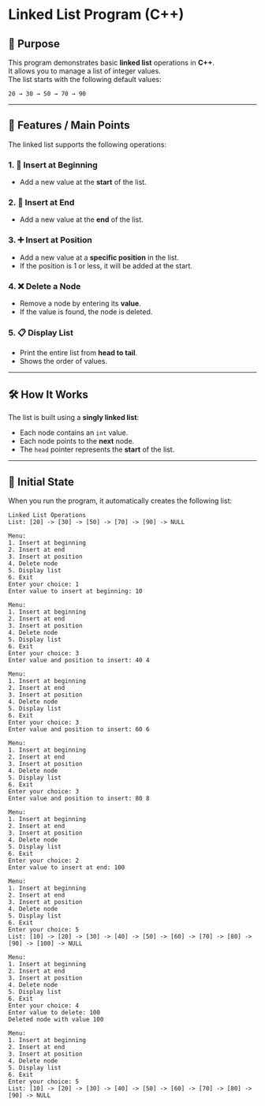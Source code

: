 # Linked List Program (C++)

## 📌 Purpose

This program demonstrates basic **linked list** operations in **C++**.  
It allows you to manage a list of integer values.  
The list starts with the following default values:

```
20 → 30 → 50 → 70 → 90
```

---

## 🎯 Features / Main Points

The linked list supports the following operations:

### 1. 🔼 Insert at Beginning
- Add a new value at the **start** of the list.

### 2. 🔽 Insert at End
- Add a new value at the **end** of the list.

### 3. ➕ Insert at Position
- Add a new value at a **specific position** in the list.
- If the position is 1 or less, it will be added at the start.

### 4. ❌ Delete a Node
- Remove a node by entering its **value**.
- If the value is found, the node is deleted.

### 5. 📋 Display List
- Print the entire list from **head to tail**.
- Shows the order of values.

---

## 🛠 How It Works

The list is built using a **singly linked list**:
- Each node contains an `int` value.
- Each node points to the **next** node.
- The `head` pointer represents the **start** of the list.

---

## 🧪 Initial State

When you run the program, it automatically creates the following list:

```
Linked List Operations
List: [20] -> [30] -> [50] -> [70] -> [90] -> NULL

Menu:
1. Insert at beginning
2. Insert at end
3. Insert at position
4. Delete node
5. Display list
6. Exit
Enter your choice: 1
Enter value to insert at beginning: 10

Menu:
1. Insert at beginning
2. Insert at end
3. Insert at position
4. Delete node
5. Display list
6. Exit
Enter your choice: 3
Enter value and position to insert: 40 4

Menu:
1. Insert at beginning
2. Insert at end
3. Insert at position
4. Delete node
5. Display list
6. Exit
Enter your choice: 3
Enter value and position to insert: 60 6

Menu:
1. Insert at beginning
2. Insert at end
3. Insert at position
4. Delete node
5. Display list
6. Exit
Enter your choice: 3
Enter value and position to insert: 80 8

Menu:
1. Insert at beginning
2. Insert at end
3. Insert at position
4. Delete node
5. Display list
6. Exit
Enter your choice: 2
Enter value to insert at end: 100

Menu:
1. Insert at beginning
2. Insert at end
3. Insert at position
4. Delete node
5. Display list
6. Exit
Enter your choice: 5
List: [10] -> [20] -> [30] -> [40] -> [50] -> [60] -> [70] -> [80] -> [90] -> [100] -> NULL

Menu:
1. Insert at beginning
2. Insert at end
3. Insert at position
4. Delete node
5. Display list
6. Exit
Enter your choice: 4
Enter value to delete: 100
Deleted node with value 100

Menu:
1. Insert at beginning
2. Insert at end
3. Insert at position
4. Delete node
5. Display list
6. Exit
Enter your choice: 5
List: [10] -> [20] -> [30] -> [40] -> [50] -> [60] -> [70] -> [80] -> [90] -> NULL

```
